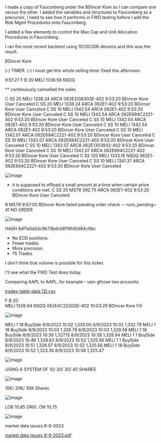 I made a copy of Fauconberg under the BDincer Kore so I can compare one versus the other. I added the variables and structures to Fauconberg as a precursor, I need to see how it performs in FWD testing before I add the Risk Mgmt Procedures onto Fauconberg.

I added a few elements to control the Max Cap and Unit Allocation Procedures in Fauconberg.

I ran the most recent backtest using 10/20/30K denoms and this was the result.


BDincer Kore


(-) TIMER.
(-) i must get this whole selling timer fixed this afternoon.


9:51:27	
F	B	20	MELI	1336.59	NSDQ

** continuously cancelled the sales 

  
C	SS	20	MELI	1338.24	ARCA	062E3138303E-402	9:53:20	BDincer Kore	User Canceled
C	SS	20	MELI	1338.24	ARCA	062E1-402	9:53:20	BDincer Kore	User Canceled
C	SS	10	MELI	1342.54	ARCA	062E1-402	9:53:20	BDincer Kore	User Canceled
C	SS	10	MELI	1342.54	ARCA	062E694C2221-402	9:53:20	BDincer Kore	User Canceled
C	SS	10	MELI	1342.54	ARCA	062E1-402	9:53:20	BDincer Kore	User Canceled
C	SS	10	MELI	1342.54	ARCA	062E1-402	9:53:20	BDincer Kore	User Canceled
C	SS	10	MELI	1342.07	ARCA	062E694C2221-402	9:53:20	BDincer Kore	User Canceled
C	SS	10	MELI	1342.07	ARCA	062E694C2221-402	9:53:20	BDincer Kore	User Canceled
C	SS	10	MELI	1342.07	ARCA	062E1303932-402	9:53:20	BDincer Kore	User Canceled
C	SS	10	MELI	1342.07	ARCA	062E694C2221-402	9:53:20	BDincer Kore	User Canceled
C	SS	120	MELI	1333.16	NSDQ	062E1-402	9:53:20	BDincer Kore	User Canceled
C	SS	10	MELI	1341.37	ARCA	062E694C2221-402	9:53:20	BDincer Kore	User Canceled

![image](https://github.com/bdincerTrader/Fauconberg1/assets/127531384/32aa56d9-aef2-417f-a2ce-17ca2c35013b)



* it is supposed to offload a small amount at a time when certain price conditions are met.
C	SS	20	MSTR	392.75	ARCA	062E1-402	9:53:20	BDincer Kore	User Canceled

R	 	 	MSTR	 	 	 	9:57:00	BDincer Kore	failed pending order check -- num_pending= 41	NO ORDER

![image](https://github.com/bdincerTrader/Fauconberg1/assets/127531384/24afd7e7-6cce-47ea-a46d-2cfee8a48b89)




HASH     6df1a0d2dc9b73bdcb6f16fd0d84c0bc

- No EOD positions.
- Fewer trades.
- More precision.
- 75 Trades

I don't think that volume is possible for this ticker.

I'll see what the FWD Test does today. 

Comparing AAPL to AAPL, for example - usin gthose two accounts.

[trades-table-data (3).csv](https://github.com/bdincerTrader/Fauconberg1/files/12303057/trades-table-data.3.csv)



F	B	20	
MELI	1326.94	NSDQ	062E4C22202D-402	10:03:29	BDincer Kore	Fill

![image](https://github.com/bdincerTrader/Fauconberg1/assets/127531384/149a7711-c6b0-4deb-b82d-c594b57cb2f9)



MELI	1	18	BuySide	8/9/2023 10:02	1,330.00	8/9/2023 10:02	1,332.79
MELI	1	18	BuySide	8/9/2023 10:03	1,326.79	8/9/2023 10:03	1,329.58
MELI	1	18	BuySide	8/9/2023 10:38	1,327.15	8/9/2023 10:38	1,329.94
MELI	1	1	BuySide	8/9/2023 10:46	1,328.63	8/9/2023 10:52	1,325.56
MELI	1	1	BuySide	8/9/2023 10:51	1,328.07	8/9/2023 10:52	1,325.56
MELI	1	18	BuySide	8/9/2023 10:52	1,323.30	8/9/2023 10:56	1,325.47

![image](https://github.com/bdincerTrader/Fauconberg1/assets/127531384/535e9efd-ce54-4cae-b79a-d2a4f5bb1c82)



USING A SYSTEM OF 10/ 20/ 30/ 40 SHARES 


![image](https://github.com/bdincerTrader/Fauconberg1/assets/127531384/e9706f68-2e67-46f6-b88f-3d3a80d2bea2)


10K/ 20K/ 30K Shares 

![image](https://github.com/bdincerTrader/Fauconberg1/assets/127531384/9d02f425-6a40-412c-af22-5db209fa0ffa)



LOB  10.85
ORIG. ON 10.75

![image](https://github.com/bdincerTrader/Fauconberg1/assets/127531384/2b54a0d5-40ad-4785-8475-7ed52016c0f0)



market data issues 8-9-2023

[market data issues 8-9-2023.pdf](https://github.com/bdincerTrader/Fauconberg1/files/12305458/market.data.issues.8-9-2023.pdf)
